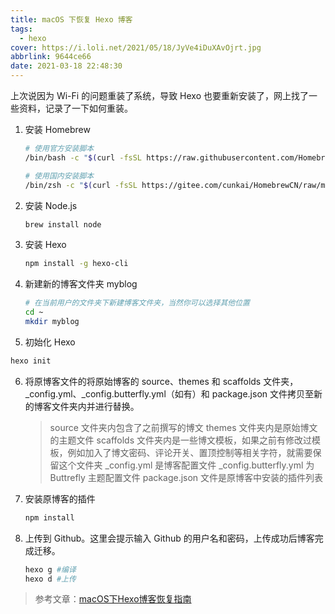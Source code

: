 ```yaml
---
title: macOS 下恢复 Hexo 博客
tags:
  - hexo
cover: https://i.loli.net/2021/05/18/JyVe4iDuXAvOjrt.jpg
abbrlink: 9644ce66
date: 2021-03-18 22:48:30
---
```



上次说因为 Wi-Fi 的问题重装了系统，导致 Hexo 也要重新安装了，网上找了一些资料，记录了一下如何重装。

<!--more-->

1. 安装 Homebrew

   ```bash
   # 使用官方安装脚本
   /bin/bash -c "$(curl -fsSL https://raw.githubusercontent.com/Homebrew/install/HEAD/install.sh)"
   
   # 使用国内安装脚本
   /bin/zsh -c "$(curl -fsSL https://gitee.com/cunkai/HomebrewCN/raw/master/Homebrew.sh)"
   ```

2. 安装 Node.js 

   ```bash
   brew install node
   ```

3. 安装 Hexo

   ```bash
   npm install -g hexo-cli
   ```

4. 新建新的博客文件夹 myblog

    ```bash
    # 在当前用户的文件夹下新建博客文件夹，当然你可以选择其他位置
    cd ~
    mkdir myblog
    ```

5.  初始化 Hexo

   ```bash
   hexo init
   ```

6. 将原博客文件的将原始博客的 source、themes 和 scaffolds 文件夹，_config.yml、_config.butterfly.yml（如有）和 package.json 文件拷贝至新的博客文件夹内并进行替换。

   > source 文件夹内包含了之前撰写的博文
   > themes 文件夹内是原始博文的主题文件
   > scaffolds 文件夹内是一些博文模板，如果之前有修改过模板，例如加入了博文密码、评论开关、置顶控制等相关字符，就需要保留这个文件夹
   > _config.yml 是博客配置文件
   > _config.butterfly.yml 为 Buttrefly 主题配置文件
   > package.json 文件是原博客中安装的插件列表

7. 安装原博客的插件

   ```bash
   npm install
   ```

8. 上传到 Github。这里会提示输入 Github 的用户名和密码，上传成功后博客完成迁移。

   ```bash
   hexo g #编译
   hexo d #上传
   ```



>参考文章：[macOS下Hexo博客恢复指南](<https://cxjiang.top/2018/04/03/mac-hexo-reinstall/>)